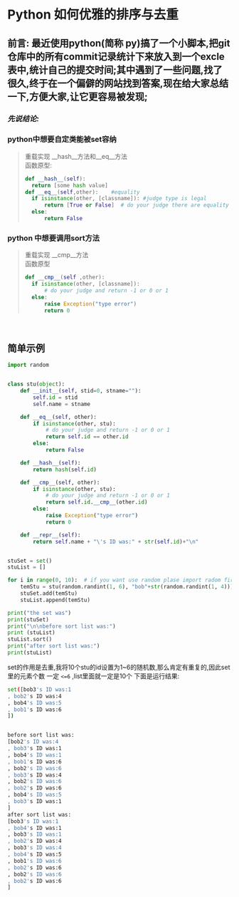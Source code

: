 # Python 如何优雅的排序与去重
**前言**: 最近使用python(简称 py)搞了一个小脚本,把git仓库中的所有commit记录统计下来放入到一个excle表中,统计自己的提交时间;其中遇到了一些问题,找了很久,终于在一个偏僻的网站找到答案,现在给大家总结一下,方便大家,让它更容易被发现;  
-------  

### ***先说结论:***


### python中想要自定类能被set容纳  
> 重载实现 __hash__方法和__eq__方法  
> 函数原型:
> ```python
> def __hash__(self):
>   return [some hash value]
> def __eq__(self,other):    #equality  
>   if isinstance(other, [classname]): #judge type is legal
>       return [True or False]  # do your judge there are equality ?
>   else:
>       return False
> ```

### python 中想要调用sort方法
> 重载实现 __cmp__方法  
> 函数原型  
> ```python
> def __cmp__(self ,other):
>   if isinstance(other, [classname]):
>       # do your judge and return -1 or 0 or 1
>   else:
>       raise Exception("type error")
>       return 0
> ```
>
  
</br>  

## 简单示例
```python
import random


class stu(object):
    def __init__(self, stid=0, stname=""):
        self.id = stid
        self.name = stname

    def __eq__(self, other):
        if isinstance(other, stu):
            # do your judge and return -1 or 0 or 1
            return self.id == other.id
        else:
            return False

    def __hash__(self):
        return hash(self.id)

    def __cmp__(self, other):
        if isinstance(other, stu):
            # do your judge and return -1 or 0 or 1
            return self.id.__cmp__(other.id)
        else:
            raise Exception("type error")
            return 0

    def __repr__(self):
        return self.name + "\'s ID was:" + str(self.id)+"\n"


stuSet = set()
stuList = []

for i in range(0, 10):  # if you want use random plase import radom first
    temStu = stu(random.randint(1, 6), "bob"+str(random.randint(1, 4)))
    stuSet.add(temStu)
    stuList.append(temStu)

print("the set was")
print(stuSet)
print("\n\nbefore sort list was:")
print (stuList)
stuList.sort()
print("after sort list was:")
print(stuList)

```
set的作用是去重,我将10个stu的id设置为1~6的随机数,那么肯定有重复的,因此set里的元素个数 一定 `<=6` ,list里面就一定是10个
下面是运行结果:  
```bash
set([bob3's ID was:1
, bob2's ID was:4
, bob4's ID was:5
, bob1's ID was:6
])


before sort list was:
[bob2's ID was:4
, bob3's ID was:1
, bob4's ID was:1
, bob1's ID was:6
, bob2's ID was:6
, bob3's ID was:4
, bob2's ID was:6
, bob2's ID was:6
, bob4's ID was:5
, bob3's ID was:1
]
after sort list was:
[bob3's ID was:1
, bob4's ID was:1
, bob3's ID was:1
, bob2's ID was:4
, bob3's ID was:4
, bob4's ID was:5
, bob1's ID was:6
, bob2's ID was:6
, bob2's ID was:6
, bob2's ID was:6
]
```

